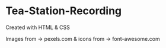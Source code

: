 # Tea-Station-Recording
Created with HTML &amp; CSS

Images from -> pexels.com &
icons from -> font-awesome.com
